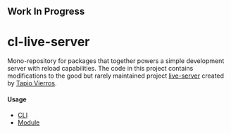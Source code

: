 ## Work In Progress

# cl-live-server

Mono-repository for packages that together powers a simple development server with reload capabilities. The code in this project contains modifications to the good but rarely maintained project [live-server](https://github.com/tapio/live-server) created by [Tapio Vierros](https://github.com/tapio).

#### Usage

-   [CLI](https://github.com/lindeneg/cl-live-server/tree/master/packages/cli)
-   [Module](https://github.com/lindeneg/cl-live-server/tree/master/packages/live-server)
